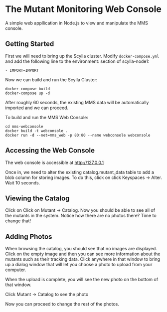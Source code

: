 # The Mutant Monitoring Web Console

A simple web appllication in Node.js to view and manipulate the MMS console.

## Getting Started

First we will need to bring up the Scylla cluster. Modify ```docker-compose.yml``` and add the following line to the environment: section of scylla-node1:
```
- IMPORT=IMPORT
```

Now we can build and run the Scylla Cluster:

```
docker-compose build
docker-compose up -d
```
After roughly 60 seconds, the existing MMS data will be automatically imported and we can proceed.

To build and run the MMS Web Console:
```
cd mms-webconsole
docker build -t webconsole .
docker run -d --net=mms_web -p 80:80 --name webconsole webconsole
```

## Accessing the Web Console

The web console is accessible at  http://127.0.0.1

Once in, we need to alter the existing catalog.mutant_data table to add a blob column for storing images. To do this, click on click Keyspaces -> Alter. Wait 10 seconds.

## Viewing the Catalog

Click on Click on Mutant -> Catalog. Now you should be able to see all of the mutants in the system. Notice how there are no photos there? Time to change that!

## Adding Photos

When browsing the catalog, you should see that no images are displayed. Click on the empty image and then you can see more information about the mutants such as their tracking data. Click anywhere in that window to bring up a dialog window that will let you choose a photo to upload from your computer. 

 When the upload is complete, you will see the new photo on the bottom of that window.
 
 Click Mutant -> Catalog to see the photo
 
 Now you can proceed to change the rest of the photos.
